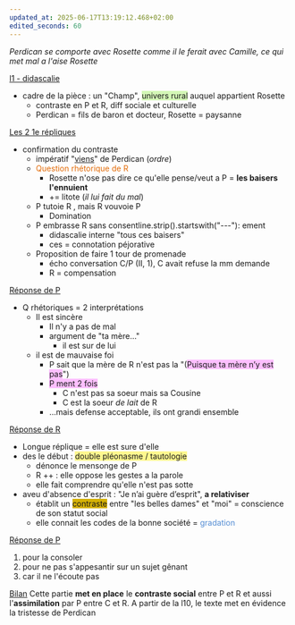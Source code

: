 ```yaml
---
updated_at: 2025-06-17T13:19:12.468+02:00
edited_seconds: 60
---
```

*Perdican se comporte avec Rosette comme il le ferait avec Camille, ce qui met mal a l'aise Rosette*

<u>l1 - didascalie</u>
- cadre de la pièce : un "Champ", <span style="background:#d3f8b6">univers rural</span> auquel appartient Rosette
	- contraste en P et R, diff sociale et culturelle 
	- Perdican = fils de baron et docteur, Rosette = paysanne

<u>Les 2 1e répliques </u>
- confirmation du contraste
	- impératif "<u>viens</u>" de Perdican (*ordre*)
	- <font color="#e36c09">Question rhétorique de R</font>
		- Rosette n'ose pas dire ce qu'elle pense/veut a P = **les baisers l'ennuient**
		- += litote (*il lui fait du mal*) 
	- P tutoie R , mais R vouvoie P 
		- Domination
	- P embrasse R sans consentline.strip().startswith("---"): ement
		- didascalie interne "tous ces baisers"
		- ces = connotation péjorative
	- Proposition de faire 1 tour de promenade
		- écho conversation C/P (II, 1), C avait refuse la mm demande 
		- R = compensation

<u>Réponse de P</u>
- Q rhétoriques = 2 interprétations
	- Il est sincère
		- Il n'y a pas de mal
		- argument de "ta mère..."
			- il est sur de lui
	- il est de mauvaise foi
		- P sait que la mère de R n'est pas la "(<span style="background:#fdbfff">Puisque ta mère n’y est pas</span>")
		- <span style="background:#fdbfff">P ment 2 fois</span>
			- C n'est pas sa soeur mais sa Cousine
			- C est la soeur *de lait* de R
		- ...mais defense acceptable, ils ont grandi ensemble

<u>Réponse de R</u>
- Longue réplique = elle est sure d'elle
- des le début : <span style="background:#fff88f">double pléonasme / tautologie</span> 
	- dénonce le mensonge de P
	- R ++ : elle oppose les gestes a la parole  
	- elle fait comprendre qu'elle n'est pas sotte
- aveu d'absence d'esprit : "Je n’ai guère d’esprit", **a relativiser**
	- établit un <span style="background:#d4b106">contraste</span> entre "les belles dames" et "moi" 
		= conscience de son statut social 
	- elle connait les codes de la bonne société = <font color="#548dd4">gradation</font> 

<u>Réponse de P</u>
1. pour la consoler
2. pour ne pas s'appesantir sur un sujet gênant
3. car il ne l'écoute pas

<ins>Bilan</ins>
Cette partie **met en place** le **contraste social** entre P et R et aussi l'**assimilation** par P entre C et R. A partir de la l10, le texte met en évidence la tristesse de Perdican 
